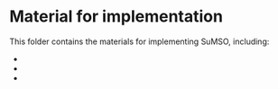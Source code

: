 # Material for implementation

This folder contains the materials for implementing SuMSO, including:

- 
-
-